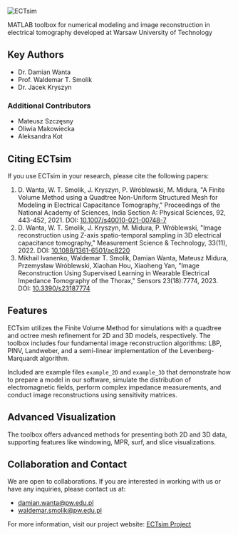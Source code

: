 ![ECTsim](https://ectsim.ire.pw.edu.pl/images/logo.png)

MATLAB toolbox for numerical modeling and image reconstruction in electrical tomography developed at Warsaw University of Technology

## Key Authors
- Dr. Damian Wanta
- Prof. Waldemar T. Smolik
- Dr. Jacek Kryszyn

### Additional Contributors
- Mateusz Szczęsny
- Oliwia Makowiecka
- Aleksandra Kot

## Citing ECTsim
If you use ECTsim in your research, please cite the following papers:

1. D. Wanta, W. T. Smolik, J. Kryszyn, P. Wróblewski, M. Midura, "A Finite Volume Method using a Quadtree Non-Uniform Structured Mesh for Modeling in Electrical Capacitance Tomography," Proceedings of the National Academy of Sciences, India Section A: Physical Sciences, 92, 443-452, 2021. DOI: [10.1007/s40010-021-00748-7](https://doi.org/10.1007/s40010-021-00748-7)
2. D. Wanta, W. T. Smolik, J. Kryszyn, M. Midura, P. Wróblewski, "Image reconstruction using Z-axis spatio-temporal sampling in 3D electrical capacitance tomography," Measurement Science & Technology, 33(11), 2022. DOI: [10.1088/1361-6501/ac8220](https://doi.org/10.1088/1361-6501/ac8220)
3. Mikhail Ivanenko, Waldemar T. Smolik, Damian Wanta, Mateusz Midura, Przemysław Wróblewski, Xiaohan Hou, Xiaoheng Yan, "Image Reconstruction Using Supervised Learning in Wearable Electrical Impedance Tomography of the Thorax," Sensors 23(18):7774, 2023. DOI: [10.3390/s23187774](https://doi.org/10.3390/s23187774)

## Features
ECTsim utilizes the Finite Volume Method for simulations with a quadtree and octree mesh refinement for 2D and 3D models, respectively. The toolbox includes four fundamental image reconstruction algorithms: LBP, PINV, Landweber, and a semi-linear implementation of the Levenberg-Marquardt algorithm.

Included are example files `example_2D` and `example_3D` that demonstrate how to prepare a model in our software, simulate the distribution of electromagnetic fields, perform complex impedance measurements, and conduct image reconstructions using sensitivity matrices.

## Advanced Visualization
The toolbox offers advanced methods for presenting both 2D and 3D data, supporting features like windowing, MPR, surf, and slice visualizations.

## Collaboration and Contact
We are open to collaborations. If you are interested in working with us or have any inquiries, please contact us at:
- damian.wanta@pw.edu.pl
- waldemar.smolik@pw.edu.pl

For more information, visit our project website: [ECTsim Project](https://ectsim.ire.pw.edu.pl/)
